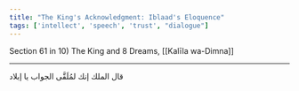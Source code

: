 ```yaml
---
title: "The King's Acknowledgment: Iblaad's Eloquence"
tags: ['intellect', 'speech', 'trust', "dialogue"]
---
```


 Section 61 in 10) The King and 8 Dreams, [[Kalīla wa-Dimna]]

---
قال الملك إنك لمُلَقَّى الجواب يا إبلاد
